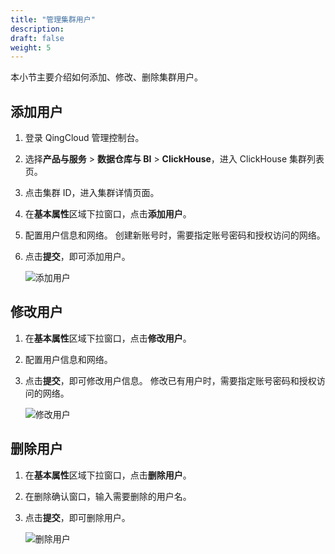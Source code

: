 ```yaml
---
title: "管理集群用户"
description: 
draft: false
weight: 5
---
```



本小节主要介绍如何添加、修改、删除集群用户。

## 添加用户

1. 登录 QingCloud 管理控制台。
2. 选择**产品与服务** > **数据仓库与 BI** > **ClickHouse**，进入 ClickHouse 集群列表页。
3. 点击集群 ID，进入集群详情页面。
4. 在**基本属性**区域下拉窗口，点击**添加用户**。
5. 配置用户信息和网络。
   创建新账号时，需要指定账号密码和授权访问的网络。
6. 点击**提交**，即可添加用户。

   ![添加用户](../../_images/add_user.png)

## 修改用户

1. 在**基本属性**区域下拉窗口，点击**修改用户**。
2. 配置用户信息和网络。
3. 点击**提交**，即可修改用户信息。
   修改已有用户时，需要指定账号密码和授权访问的网络。

   ![修改用户](../../_images/modify_user.png)

## 删除用户

1. 在**基本属性**区域下拉窗口，点击**删除用户**。
2. 在删除确认窗口，输入需要删除的用户名。
3. 点击**提交**，即可删除用户。

   ![删除用户](../../_images/del_user.png)
